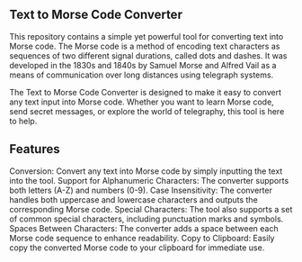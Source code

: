 ## Text to Morse Code Converter
This repository contains a simple yet powerful tool for converting text into Morse code. The Morse code is a method of encoding text characters as sequences of two different signal durations, called dots and dashes. It was developed in the 1830s and 1840s by Samuel Morse and Alfred Vail as a means of communication over long distances using telegraph systems.

The Text to Morse Code Converter is designed to make it easy to convert any text input into Morse code. Whether you want to learn Morse code, send secret messages, or explore the world of telegraphy, this tool is here to help.

## Features
Conversion: Convert any text into Morse code by simply inputting the text into the tool.
Support for Alphanumeric Characters: The converter supports both letters (A-Z) and numbers (0-9).
Case Insensitivity: The converter handles both uppercase and lowercase characters and outputs the corresponding Morse code.
Special Characters: The tool also supports a set of common special characters, including punctuation marks and symbols.
Spaces Between Characters: The converter adds a space between each Morse code sequence to enhance readability.
Copy to Clipboard: Easily copy the converted Morse code to your clipboard for immediate use.